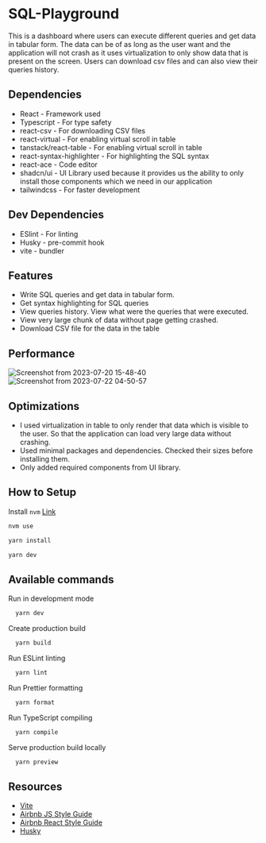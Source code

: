 # SQL-Playground

This is a dashboard where users can execute different queries and get data in tabular form. The data can be of as long as the user want and the application will not crash as it uses virtualization to only show data that is present on the screen. Users can download csv files and can also view their queries history.

## Dependencies

- React - Framework used
- Typescript - For type safety
- react-csv - For downloading CSV files
- react-virtual - For enabling virtual scroll in table
- tanstack/react-table - For enabling virtual scroll in table
- react-syntax-highlighter - For highlighting the SQL syntax
- react-ace - Code editor
- shadcn/ui - UI Library used because it provides us the ability to only install those components which we need in our application
- tailwindcss - For faster development

## Dev Dependencies

- ESlint - For linting
- Husky - pre-commit hook
- vite - bundler

## Features

- Write SQL queries and get data in tabular form.
- Get syntax highlighting for SQL queries
- View queries history. View what were the queries that were executed.
- View very large chunk of data without page getting crashed.
- Download CSV file for the data in the table

## Performance

![Screenshot from 2023-07-20 15-48-40](https://github.com/vibhuvV/sql-playground/assets/43906821/5fe8aaa3-92aa-454b-9676-d5883ace3b2f)
![Screenshot from 2023-07-22 04-50-57](https://github.com/vibhuvV/sql-playground/assets/43906821/a74c278d-d8a7-43ca-9de7-9b45a14da209)

## Optimizations

- I used virtualization in table to only render that data which is visible to the user. So that the application can load very large data without crashing.
- Used minimal packages and dependencies. Checked their sizes before installing them.
- Only added required components from UI library.

## How to Setup

Install `nvm` [Link](https://github.com/nvm-sh/nvm)

```bash
nvm use

yarn install

yarn dev
```

## Available commands

Run in development mode

```bash
  yarn dev
```

Create production build

```bash
  yarn build
```

Run ESLint linting

```bash
  yarn lint
```

Run Prettier formatting

```bash
  yarn format
```

Run TypeScript compiling

```bash
  yarn compile
```

Serve production build locally

```bash
  yarn preview
```

## Resources

- [Vite](https://github.com/vitejs/vite)
- [Airbnb JS Style Guide](https://github.com/airbnb/javascript)
- [Airbnb React Style Guide](https://github.com/airbnb/javascript/tree/master/react)
- [Husky](https://github.com/typicode/husky)

